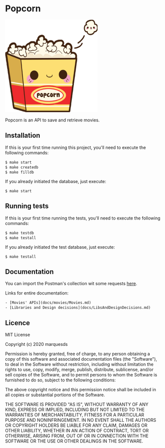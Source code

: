 # Popcorn

<img src="assets/img/popcorn.png" height="300" width="300" alt="Popcorn Logo">

Popcorn is an API to save and retrieve movies.

## Installation

If this is your first time running this project, you'll need to execute the following commands:
```shell
$ make start
$ make createdb
$ make filldb
```

If you already initiated the database, just execute:
```shell
$ make start
```

## Running tests

If this is your first time running the tests, you'll need to execute the following commands:
```shell
$ make testdb
$ make testall
```

If you already initiated the test database, just execute:
```shell
$ make testall
```

## Documentation

You can import the Postman's collection wit some requests [here](docs/postman/popcorn.postman_collection.json).

Links for entire documentation:

    - [Movies' APIs](docs/movies/Movies.md)
    - [Libraries and Design decisions](docs/LibsAndDesignDecisions.md)

## Licence

MIT License

Copyright (c) 2020 marquesds

Permission is hereby granted, free of charge, to any person obtaining a copy of this software and associated documentation files (the "Software"), to deal in the Software without restriction, including without limitation the rights to use, copy, modify, merge, publish, distribute, sublicense, and/or sell copies of the Software, and to permit persons to whom the Software is furnished to do so, subject to the following conditions:

The above copyright notice and this permission notice shall be included in all copies or substantial portions of the Software.

THE SOFTWARE IS PROVIDED "AS IS", WITHOUT WARRANTY OF ANY KIND, EXPRESS OR IMPLIED, INCLUDING BUT NOT LIMITED TO THE WARRANTIES OF MERCHANTABILITY, FITNESS FOR A PARTICULAR PURPOSE AND NONINFRINGEMENT. IN NO EVENT SHALL THE AUTHORS OR COPYRIGHT HOLDERS BE LIABLE FOR ANY CLAIM, DAMAGES OR OTHER LIABILITY, WHETHER IN AN ACTION OF CONTRACT, TORT OR OTHERWISE, ARISING FROM, OUT OF OR IN CONNECTION WITH THE SOFTWARE OR THE USE OR OTHER DEALINGS IN THE SOFTWARE.